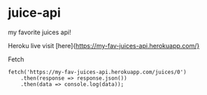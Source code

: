 # juice-api
my favorite juices api!

Heroku live visit [here]{https://my-fav-juices-api.herokuapp.com/}
 
Fetch
```
fetch('https://my-fav-juices-api.herokuapp.com/juices/0')
    .then(response => response.json())
    .then(data => console.log(data));
```
